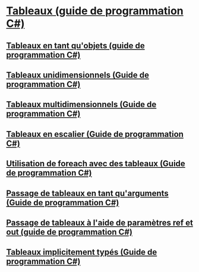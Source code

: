 # [Tableaux (guide de programmation C#)](index.md)
## [Tableaux en tant qu'objets (guide de programmation C#)](arrays-as-objects.md)
## [Tableaux unidimensionnels (Guide de programmation C#)](single-dimensional-arrays.md)
## [Tableaux multidimensionnels (Guide de programmation C#)](multidimensional-arrays.md)
## [Tableaux en escalier (Guide de programmation C#)](jagged-arrays.md)
## [Utilisation de foreach avec des tableaux (Guide de programmation C#)](using-foreach-with-arrays.md)
## [Passage de tableaux en tant qu'arguments (Guide de programmation C#)](passing-arrays-as-arguments.md)
## [Passage de tableaux à l'aide de paramètres ref et out (guide de programmation C#)](passing-arrays-using-ref-and-out.md)
## [Tableaux implicitement typés (Guide de programmation C#)](implicitly-typed-arrays.md)
